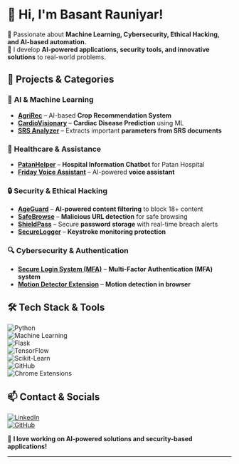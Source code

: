 # 👋 **Hi, I'm Basant Rauniyar!**  

🔹 Passionate about **Machine Learning, Cybersecurity, Ethical Hacking, and AI-based automation.**  
🔹 I develop **AI-powered applications, security tools, and innovative solutions** to real-world problems.  

## 📌 **Projects & Categories**  

### 🤖 **AI & Machine Learning**  
- [**AgriRec**](https://github.com/basantrauniyar15/AgriRec-Decision-Tree-Based-Agricultural-Crop-Recommendation-with-Web-Platform-Integration) – AI-based **Crop Recommendation System**  
- [**CardioVisionary**](https://github.com/basantrauniyar15/CardioVisionary-Boosting-Based-Cardiac-Disease-Prediction-using-ML-Techniques) – **Cardiac Disease Prediction** using ML  
- [**SRS Analyzer**](https://github.com/basantrauniyar15/Software-Requirement-Specification-Document-Analysis-and-Parameter-Identification-Using-ML) – Extracts important **parameters from SRS documents**  

### 🏥 **Healthcare & Assistance**  
- [**PatanHelper**](https://github.com/basantrauniyar15/PatanHelper) – **Hospital Information Chatbot** for Patan Hospital  
- [**Friday Voice Assistant**](https://github.com/basantrauniyar15/Friday-Voice-Assistant) – AI-powered **voice assistant**  

### 🔒 **Security & Ethical Hacking**  
- [**AgeGuard**](https://github.com/basantrauniyar15/AgeGuard-Advanced-18-Content-Blocking-and-Safe-Browsing-Extension) – **AI-powered content filtering** to block 18+ content  
- [**SafeBrowse**](https://github.com/basantrauniyar15/SafeBrowse-Real-Time-Malicious-URL-Detector) – **Malicious URL detection** for safe browsing  
- [**ShieldPass**](https://github.com/basantrauniyar15/ShieldPass-Secure-Password-Storage-with-Real-Time-Breach-Warnings) – Secure **password storage** with real-time breach alerts  
- [**SecureLogger**](https://github.com/basantrauniyar15/SecureLogger-AI-Enhanced-Keystroke-Monitoring-Protection) – **Keystroke monitoring protection**  

### 🔍 **Cybersecurity & Authentication**  
- [**Secure Login System (MFA)**](https://github.com/basantrauniyar15/Secure-Login-System-with-Multi-Factor-Authentication-MFA-Using-Flask) – **Multi-Factor Authentication (MFA) system**  
- [**Motion Detector Extension**](https://github.com/basantrauniyar15/Motion-Detector-Chrome-Extension) – **Motion detection in browser**  

## 🛠 **Tech Stack & Tools**  
![Python](https://img.shields.io/badge/Python-3776AB?style=for-the-badge&logo=python&logoColor=white)  
![Machine Learning](https://img.shields.io/badge/Machine%20Learning-%231E90FF?style=for-the-badge)  
![Flask](https://img.shields.io/badge/Flask-000000?style=for-the-badge&logo=flask&logoColor=white)  
![TensorFlow](https://img.shields.io/badge/TensorFlow-FF6F00?style=for-the-badge&logo=tensorflow&logoColor=white)  
![Scikit-Learn](https://img.shields.io/badge/Scikit--Learn-F7931E?style=for-the-badge&logo=scikit-learn&logoColor=white)  
![GitHub](https://img.shields.io/badge/GitHub-181717?style=for-the-badge&logo=github&logoColor=white)  
![Chrome Extensions](https://img.shields.io/badge/Chrome%20Extensions-%234285F4?style=for-the-badge)  

## 📫 **Contact & Socials**  
[![LinkedIn](https://img.shields.io/badge/LinkedIn-%230A66C2?style=for-the-badge&logo=linkedin&logoColor=white)](https://www.linkedin.com/in/basantrauniyar/)  
[![GitHub](https://img.shields.io/badge/GitHub-%23181717?style=for-the-badge&logo=github&logoColor=white)](https://github.com/basantrauniyar15)  

🚀 **I love working on AI-powered solutions and security-based applications!**  

---
